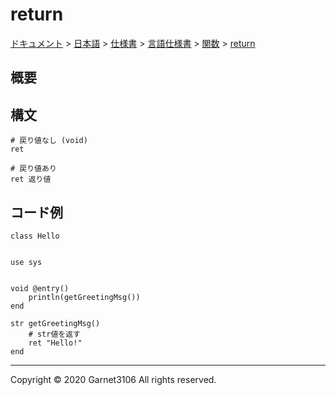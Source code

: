# return

[ドキュメント](../../../../../index.md) > [日本語](../../../../index.md) > [仕様書](../../../index.md) > [言語仕様書](../../index.md) > [関数](../index.md) > [return](./index.md)

## 概要

## 構文

```
# 戻り値なし (void)
ret

# 戻り値あり
ret 返り値
```

## コード例

```
class Hello


use sys


void @entry()
    println(getGreetingMsg())
end

str getGreetingMsg()
    # str値を返す
    ret "Hello!"
end
```

---

Copyright © 2020 Garnet3106 All rights reserved.
